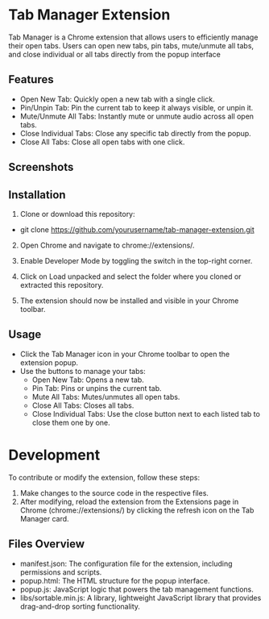 # Tab Manager Extension

Tab Manager is a Chrome extension that allows users to efficiently manage their open tabs. Users can open new tabs, pin tabs, mute/unmute all tabs, and close individual or all tabs directly from the popup interface

## Features
- Open New Tab: Quickly open a new tab with a single click.
- Pin/Unpin Tab: Pin the current tab to keep it always visible, or unpin it.
- Mute/Unmute All Tabs: Instantly mute or unmute audio across all open tabs.
- Close Individual Tabs: Close any specific tab directly from the popup.
- Close All Tabs: Close all open tabs with one click.

## Screenshots

## Installation

1. Clone or download this repository:

- git clone https://github.com/yourusername/tab-manager-extension.git
2. Open Chrome and navigate to chrome://extensions/.

3. Enable Developer Mode by toggling the switch in the top-right corner.

4. Click on Load unpacked and select the folder where you cloned or extracted this repository.

5. The extension should now be installed and visible in your Chrome toolbar.

## Usage
- Click the Tab Manager icon in your Chrome toolbar to open the extension popup.
- Use the buttons to manage your tabs:
    - Open New Tab: Opens a new tab.
    - Pin Tab: Pins or unpins the current tab.
    - Mute All Tabs: Mutes/unmutes all open tabs.
    - Close All Tabs: Closes all tabs.
    - Close Individual Tabs: Use the close button next to each listed tab to close them one by one.

# Development
To contribute or modify the extension, follow these steps:

1. Make changes to the source code in the respective files.
2. After modifying, reload the extension from the Extensions page in Chrome (chrome://extensions/) by clicking the refresh icon on the Tab Manager card.

## Files Overview
- manifest.json: The configuration file for the extension, including permissions and scripts.
- popup.html: The HTML structure for the popup interface.
- popup.js: JavaScript logic that powers the tab management functions.
- libs/sortable.min.js: A library, lightweight JavaScript library that provides drag-and-drop      sorting functionality. 
